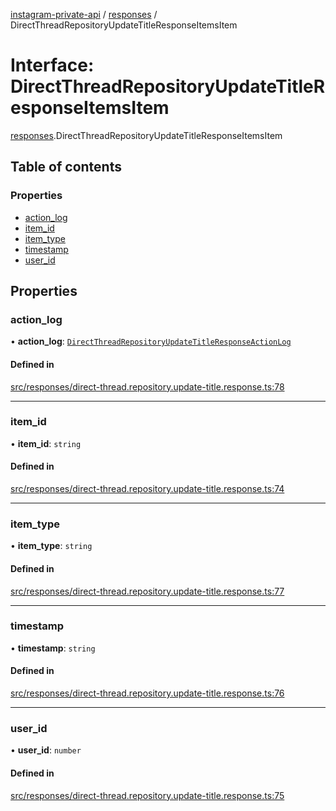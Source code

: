 [instagram-private-api](../../README.md) / [responses](../../modules/responses.md) / DirectThreadRepositoryUpdateTitleResponseItemsItem

# Interface: DirectThreadRepositoryUpdateTitleResponseItemsItem

[responses](../../modules/responses.md).DirectThreadRepositoryUpdateTitleResponseItemsItem

## Table of contents

### Properties

- [action\_log](DirectThreadRepositoryUpdateTitleResponseItemsItem.md#action_log)
- [item\_id](DirectThreadRepositoryUpdateTitleResponseItemsItem.md#item_id)
- [item\_type](DirectThreadRepositoryUpdateTitleResponseItemsItem.md#item_type)
- [timestamp](DirectThreadRepositoryUpdateTitleResponseItemsItem.md#timestamp)
- [user\_id](DirectThreadRepositoryUpdateTitleResponseItemsItem.md#user_id)

## Properties

### action\_log

• **action\_log**: [`DirectThreadRepositoryUpdateTitleResponseActionLog`](DirectThreadRepositoryUpdateTitleResponseActionLog.md)

#### Defined in

[src/responses/direct-thread.repository.update-title.response.ts:78](https://github.com/Nerixyz/instagram-private-api/blob/b3351b9/src/responses/direct-thread.repository.update-title.response.ts#L78)

___

### item\_id

• **item\_id**: `string`

#### Defined in

[src/responses/direct-thread.repository.update-title.response.ts:74](https://github.com/Nerixyz/instagram-private-api/blob/b3351b9/src/responses/direct-thread.repository.update-title.response.ts#L74)

___

### item\_type

• **item\_type**: `string`

#### Defined in

[src/responses/direct-thread.repository.update-title.response.ts:77](https://github.com/Nerixyz/instagram-private-api/blob/b3351b9/src/responses/direct-thread.repository.update-title.response.ts#L77)

___

### timestamp

• **timestamp**: `string`

#### Defined in

[src/responses/direct-thread.repository.update-title.response.ts:76](https://github.com/Nerixyz/instagram-private-api/blob/b3351b9/src/responses/direct-thread.repository.update-title.response.ts#L76)

___

### user\_id

• **user\_id**: `number`

#### Defined in

[src/responses/direct-thread.repository.update-title.response.ts:75](https://github.com/Nerixyz/instagram-private-api/blob/b3351b9/src/responses/direct-thread.repository.update-title.response.ts#L75)
